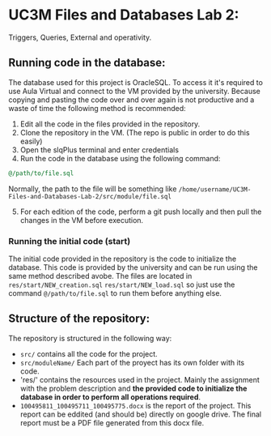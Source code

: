 # UC3M Files and Databases Lab 2: 
Triggers, Queries, External and operativity. 

## Running code in the database:
The database used for this project is OracleSQL. To access it it's required to use Aula Virtual and connect to the VM provided by the university.
Because copying and pasting the code over and over again is not productive and a waste of time the following method is recommended:

1. Edit all the code in the files provided in the repository.
2. Clone the repository in the VM. (The repo is public in order to do this easily)
3. Open the slqPlus terminal and enter credentials
4. Run the code in the database using the following command:
```sql
@/path/to/file.sql
```
Normally, the path to the file will be something like `/home/username/UC3M-Files-and-Databases-Lab-2/src/module/file.sql`

5. For each edition of the code, perform a git push locally and then pull the changes in the VM before execution. 

### Running the initial code (start)
The initial code provided in the repository is the code to initialize the database. This code is provided by the university and can be run using the same method described avobe. The files are located in `res/start/NEW_creation.sql` `res/start/NEW_load.sql` so just use the command `@/path/to/file.sql` to run them before anything else.



## Structure of the repository:
The repository is structured in the following way:
- `src/` contains all the code for the project.
- `src/moduleName/` Each part of the proyect has its own folder with its code.
- 'res/' contains the resources used in the project. Mainly the assignment with the problem description and **the provided code to initialize the database in order to perform all operations required**. 
- `100495811_100495711_100495775.docx` is the report of the project. This report can be eddited (and should be) directly on google drive. The final report must be a PDF file generated from this docx file. 
